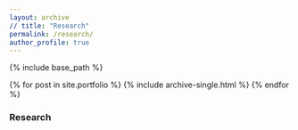 ```yaml
---
layout: archive
// title: "Research"
permalink: /research/
author_profile: true
---
```


{% include base_path %}


{% for post in site.portfolio %}
  {% include archive-single.html %}
{% endfor %}
### Research
